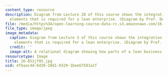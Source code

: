 ```yaml
---
content_type: resource
description: Diagram from Lecture 20 of this course shows the integration among business
  elements that is required for a lean enterprise. (Diagram by Prof. Deborah Nightingale.)
file: /media/https%3A/open-learning-course-data-rc.s3.amazonaws.com/16-852j-integrating-the-lean-enterprise-fall-2005/4fbaac4d6d3620d103291bee67581a1f_16-852jf05.jpg
file_type: image/jpeg
image_metadata:
  caption: Diagram from Lecture 3 of this course shows the integration among business
    elements that is required for a lean enterprise. (Diagram by Prof. Deborah Nightingale.)
  credit: ''
  image-alt: A relational diagram showing how parts of a lean business are interrelated.
resourcetype: Image
title: 16-852jf05.jpg
uid: 4fbaac4d-6d36-20d1-0329-1bee67581a1f
---
```

